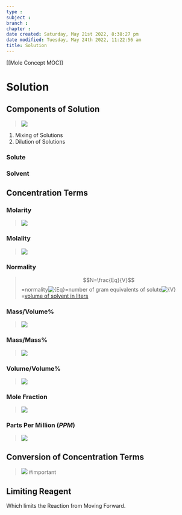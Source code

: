 ```yaml
---
type : 
subject : 
branch :
chapter :
date created: Saturday, May 21st 2022, 8:38:27 pm
date modified: Tuesday, May 24th 2022, 11:22:56 am
title: Solution
---
```

[[Mole Concept MOC]]

# Solution

## Components of Solution

>![](https://i.imgur.com/25Et0fZ.png)
1. Mixing of Solutions
2. Dilution of Solutions

### Solute

### Solvent

## Concentration Terms

### Molarity

>![](https://i.imgur.com/KI3iqz3.png)

### Molality

>![](https://i.imgur.com/n98JKGZ.png)

### Normality

>$$N=\frac{Eq}{V}$$
>=normality![{Eq}](https://www.gstatic.com/education/formulas2/443397389/en/normality_formula_normality_formula_var_2.svg)=number of gram equivalents of solute![{V}](https://www.gstatic.com/education/formulas2/443397389/en/normality_formula_normality_formula_var_3.svg)=[volume of solvent in liters](https://www.google.com/search?sxsrf=ALiCzsbO6uYPxw6gyGIZ9mLTL5zqDSBD_Q:1652735510313&q=Titer&stick=H4sIAAAAAAAAAOPgE-LSz9U3SM8wN7IsVuIEsU2NkpIstLSyk630U1NKkxNLMvPz9NPyi3JLcxKtoLRCZm5ieqpCYl5xeWrRI0YTboGXP-4JS2lPWnPyGqMqF1dwRn65a15JZkmlkDgXG5TFK8XNhbCBZxEra0hmSWoRACcFXkyEAAAA&sa=X&ved=2ahUKEwjmt__H9-T3AhURheYKHYetCvUQ24YFegQILhAC)

### Mass/Volume%

>![](https://i.imgur.com/8JRt2WP.png)

### Mass/Mass%

>![](https://i.imgur.com/d2S8YCj.png)

### Volume/Volume%

>![](https://i.imgur.com/PNo0GdL.png)

### Mole Fraction

>![](https://i.imgur.com/kcBc9Jt.png)

### Parts Per Million $(PPM)$

>![](https://i.imgur.com/1A333aH.png)

## Conversion of Concentration Terms

>![](https://i.imgur.com/pDhz0se.png)
#important

## Limiting Reagent

Which limits the Reaction from Moving Forward.

